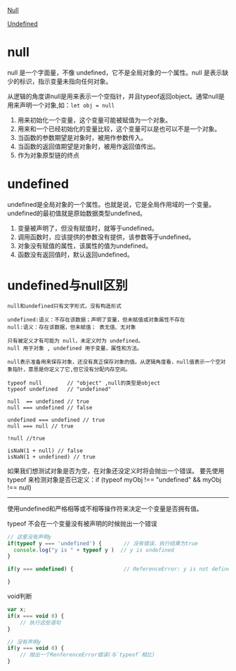 
[Null](https://developer.mozilla.org/zh-CN/docs/Web/JavaScript/Reference/Global_Objects/Null)

[Undefined](https://developer.mozilla.org/zh-CN/docs/Web/JavaScript/Reference/Global_Objects/undefined)

# null
null 是一个字面量，不像 undefined，它不是全局对象的一个属性。null 是表示缺少的标识，指示变量未指向任何对象。

从逻辑的角度讲null是用来表示一个空指针，并且typeof返回object。通常null是用来声明一个对象,如：```let obj = null ```

1. 用来初始化一个变量，这个变量可能被赋值为一个对象。
2. 用来和一个已经初始化的变量比较，这个变量可以是也可以不是一个对象。
3. 当函数的参数期望是对象时，被用作参数传入。
4. 当函数的返回值期望是对象时，被用作返回值传出。
5. 作为对象原型链的终点


# undefined 
undefined是全局对象的一个属性。也就是说，它是全局作用域的一个变量。undefined的最初值就是原始数据类型undefined。

1. 变量被声明了，但没有赋值时，就等于undefined。
2. 调用函数时，应该提供的参数没有提供，该参数等于undefined。
3. 对象没有赋值的属性，该属性的值为undefined。
4. 函数没有返回值时，默认返回undefined。

# undefined与null区别
>

    null和undefined只有文字形式，没有构造形式

    undefined:语义：不存在该数据；声明了变量，但未赋值或对象属性不存在
    null:语义：存在该数据，但未赋值； 表无值、无对象

    只有被定义才有可能为 null，未定义时为 undefined。  
    null 用于对象 , undefined 用于变量，属性和方法。

    null表示准备用来保存对象，还没有真正保存对象的值。从逻辑角度看，null值表示一个空对象指针，意思是你定义了它,但它没有分配内存空间。

    typeof null        // "object" ,null的类型是object
    typeof undefined   // "undefined"

    null  == undefined // true
    null === undefined // false

    undefined === undefined // true
    null === null // true

    !null //true

    isNaN(1 + null) // false
    isNaN(1 + undefined) // true


如果我们想测试对象是否为空，在对象还没定义时将会抛出一个错误。
要先使用 typeof 来检测对象是否已定义：if (typeof myObj !== "undefined" && myObj !== null) 


------

使用undefined和严格相等或不相等操作符来决定一个变量是否拥有值。

typeof 不会在一个变量没有被声明的时候抛出一个错误
```js
// 这里没有声明y
if(typeof y === 'undefined') {       // 没有错误，执行结果为true
  console.log("y is " + typeof y )  // y is undefined
}

if(y === undefined) {                // ReferenceError: y is not defined

}
```

void判断  
```js
var x;
if(x === void 0) {
    // 执行这些语句
}

// 没有声明y
if(y === void 0) {
    // 抛出一个RenferenceError错误(与`typeof`相比)
}
```